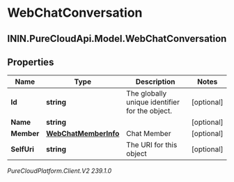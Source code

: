# WebChatConversation

## ININ.PureCloudApi.Model.WebChatConversation

## Properties

|Name | Type | Description | Notes|
|------------ | ------------- | ------------- | -------------|
| **Id** | **string** | The globally unique identifier for the object. | [optional] |
| **Name** | **string** |  | [optional] |
| **Member** | [**WebChatMemberInfo**](WebChatMemberInfo) | Chat Member | [optional] |
| **SelfUri** | **string** | The URI for this object | [optional] |



_PureCloudPlatform.Client.V2 239.1.0_
